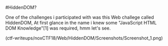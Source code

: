 #HiddenDOM?

One of the challenges i participated with was this Web challege called HiddenDOM,
At first glance in the name i knew some "JavaScript HTML DOM Knowledge"[1] was required, hmm let's see.


(ctf-writeups/noxCTF18/Web/HiddenDOM/Screenshots/Screenshot_1.png)
    

